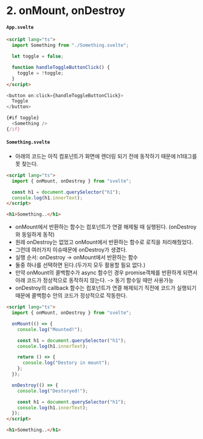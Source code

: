 # 2. onMount, onDestroy

#### **`App.svelte`**

```html
<script lang="ts">
  import Something from "./Something.svelte";

  let toggle = false;

  function handleToggleButtonClick() {
    toggle = !toggle;
  }
</script>
```

```javascript
<button on:click={handleToggleButtonClick}>
  Toggle
</button>

{#if toggle}
  <Something />
{/if}
```

#### **`Something.svelte`**

- 아래의 코드는 아직 컴포넌트가 화면에 렌더링 되기 전에 동작하기 때문에 h1태그를 못 찾는다.

```html
<script lang="ts">
  import { onMount, onDestroy } from "svelte";

  const h1 = document.querySelector("h1");
  console.log(h1.innerText);
</script>

<h1>Something..</h1>
```

- onMount에서 반환하는 함수는 컴포넌트가 연결 해제될 때 실행된다. (onDestroy와 동일하게 동작)
- 원래 onDestroy는 없었고 onMount에서 반환하는 함수로 로직을 처리해줬었다.
- 그런데 여러가지 이슈때문에 onDestroy가 생겼다.
- 실행 순서: onDestroy -> onMount에서 반환하는 함수
- 둘중 하나를 선택하면 된다.(두가지 모두 활용할 필요 없다.)
- 만약 onMount의 콜백함수가 async 함수인 경우 promise객체를 반환하게 되면서 아래 코드가 정상적으로 동작하지 않는다. -> 동기 함수일 때만 사용가능
- onDestroy의 callback 함수는 컴포넌트가 연결 해제되기 직전에 코드가 실행되기 때문에 콜백함수 안의 코드가 정상적으로 작동한다.

```html
<script lang="ts">
  import { onMount, onDestroy } from "svelte";

  onMount(() => {
    console.log("Mounted!");

    const h1 = document.querySelector("h1");
    console.log(h1.innerText);

    return () => {
      console.log("Destory in mount");
    };
  });

  onDestroy(() => {
    console.log("Destoryed!");

    const h1 = document.querySelector("h1");
    console.log(h1.innerText);
  });
</script>

<h1>Something..</h1>
```
